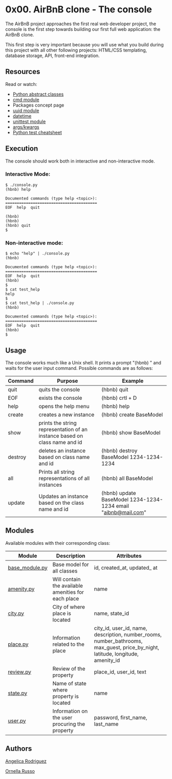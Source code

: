 
# 0x00. AirBnB clone - The console

The AirBnB project approaches the first real web developer project, the console is the 
first step towards building our first full web application: the AirBnB clone. 

This first step is very important because you will use what you build during this project 
with all other following projects: HTML/CSS templating, database storage, API, 
front-end integration.

## Resources

Read or watch:

- [Python abstract classes](https://intranet.hbtn.io/rltoken/5Dv7z90qa94hYqtPRCe_wA)
- [cmd module](https://intranet.hbtn.io/rltoken/7dj8WbEE01SwPY2Qxy_Ixg)
- Packages concept page
- [uuid module](https://intranet.hbtn.io/rltoken/xJhjt-mMAchNu5WOb2X6DQ)
- [datetime](https://intranet.hbtn.io/rltoken/aEuCrtCn7p5xaYbNRM8ccQ)
- [unittest module](https://intranet.hbtn.io/rltoken/XfOae8zIhTiKYFMTF98qLg)
- [args/kwargs](https://intranet.hbtn.io/rltoken/jQd3P_uSO0FeU6jlN-z5mg)
- [Python test cheatsheet](https://intranet.hbtn.io/rltoken/WPlydsqB0PG0uVcixemv9A)

## Execution

The console should work both in interactive and non-interactive mode.

### Interactive Mode:
```
$ ./console.py
(hbnb) help

Documented commands (type help <topic>):
========================================
EOF  help  quit

(hbnb) 
(hbnb) 
(hbnb) quit
$
```

### Non-interactive mode:

```
$ echo "help" | ./console.py
(hbnb)

Documented commands (type help <topic>):
========================================
EOF  help  quit
(hbnb) 
$
$ cat test_help
help
$
$ cat test_help | ./console.py
(hbnb)

Documented commands (type help <topic>):
========================================
EOF  help  quit
(hbnb) 
$
```
## Usage
The console works much like a Unix shell. It prints a prompt "(hbnb) " and waits for the user input command.
Possible commands are as follows:

| Command | Purpose                                                                    | Example                                                       |
|---------|----------------------------------------------------------------------------|---------------------------------------------------------------|
| quit    | quits the console                                                          | (hbnb) quit                                                   |
| EOF     | exists the console                                                         | (hbnb) crtl + D                                               |
| help    | opens the help menu                                                        | (hbnb) help                                                   |         
| create  | creates a new instance                                                     | (hbnb) create BaseModel                                       |
| show    | prints the string representation of an instance based on class name and id | (hbnb) show BaseModel                                         |
| destroy | deletes an instance based on class name and id                             | (hbnb) destroy BaseModel 1234-1234-1234                       |
| all     | Prints all string representations of all instances                         | (hbnb) all BaseModel                                          |
| update  | Updates an instance based on the class name and id                         | (hbnb) update BaseModel 1234-1234-1234 email "aibnb@mail.com" |

## Modules

Available modules with their corresponding class:

| Module                                                                                   | Description                                         | Attributes                                                                                                                      |
|------------------------------------------------------------------------------------------|-----------------------------------------------------|---------------------------------------------------------------------------------------------------------------------------------|
| [base_module.py](https://github.com/Ella711/AirBnB_clone/blob/main/models/base_model.py) | Base model for all classes                          | id, created_at, updated_ at                                                                                                     |
| [amenity.py](https://github.com/Ella711/AirBnB_clone/blob/main/models/amenity.py)        | Will contain the available amenities for each place | name                                                                                                                            |
| [city.py](https://github.com/Ella711/AirBnB_clone/blob/main/models/city.py)              | City of where place is located                      | name, state_id                                                                                                                  |
| [place.py](https://github.com/Ella711/AirBnB_clone/blob/main/models/place.py)            | Information related to the place                    | city_id, user_id, name, description, number_rooms, number_bathrooms, max_guest, price_by_night, latitude, longitude, amenity_id |
| [review.py](https://github.com/Ella711/AirBnB_clone/blob/main/models/review.py)          | Review of the property                              | place_id, user_id, text                                                                                                         |
| [state.py](https://github.com/Ella711/AirBnB_clone/blob/main/models/state.py)            | Name of state where property is located             | name                                                                                                                            |
| [user.py](https://github.com/Ella711/AirBnB_clone/blob/main/models/user.py)              | Information on the user procuring the property      | password, first_name, last_name                                                                                                 |

## Authors


[Angelica Rodriguez](https://github.com/angelicarm3)

[Ornella Russo](https://github.com/Ella711)
